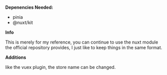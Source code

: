 **Depenencies Needed:**
- pinia
- @nuxt/kit

**Info**

This is merely for my reference, you can continue to use the nuxt module the official repository provides, I just like to keep things in the same format. 

**Additions** 

like the vuex plugin, the store name can be changed.
